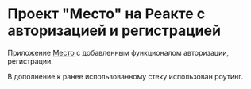 # Проект "Место" на Реакте с авторизацией и регистрацией

Приложение [Место](https://github.com/NikolayKrishtopa/mesto-react) c добавленным функционалом авторизации, регистрации.

В дополнение к ранее использованному стеку использован роутинг.
